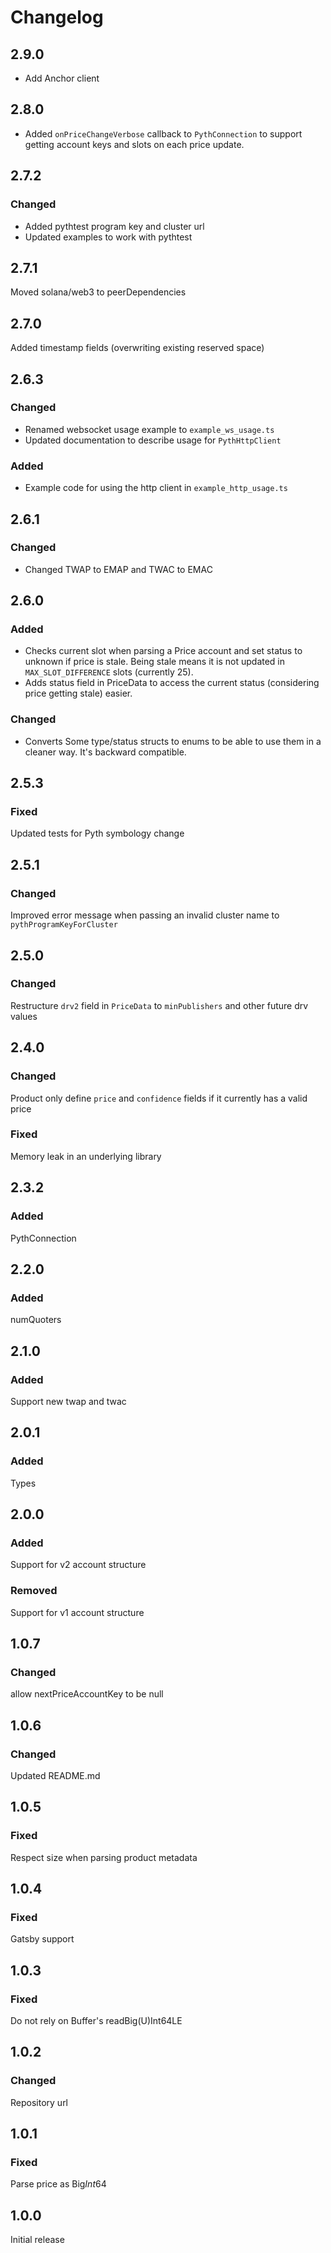 # Changelog

## 2.9.0
- Add Anchor client
## 2.8.0
- Added `onPriceChangeVerbose` callback to `PythConnection` to support getting account keys and slots on each price update.

## 2.7.2
### Changed
- Added pythtest program key and cluster url
- Updated examples to work with pythtest

## 2.7.1
  Moved solana/web3 to peerDependencies 

## 2.7.0
  Added timestamp fields (overwriting existing reserved space)

## 2.6.3

### Changed
- Renamed websocket usage example to `example_ws_usage.ts`
- Updated documentation to describe usage for `PythHttpClient`

### Added
- Example code for using the http client in `example_http_usage.ts`

## 2.6.1

### Changed
- Changed TWAP to EMAP and TWAC to EMAC

## 2.6.0

### Added
- Checks current slot when parsing a Price account and set status to unknown if price is stale. Being stale means it is not updated in `MAX_SLOT_DIFFERENCE` slots (currently 25).
- Adds status field in PriceData to access the current status (considering price getting stale) easier.

### Changed
- Converts Some type/status structs to enums to be able to use them in a cleaner way. It's backward compatible.


## 2.5.3

### Fixed
Updated tests for Pyth symbology change

## 2.5.1

### Changed

Improved error message when passing an invalid cluster name to `pythProgramKeyForCluster`

## 2.5.0

### Changed

Restructure `drv2` field in `PriceData` to `minPublishers` and other future drv values

## 2.4.0

### Changed

Product only define `price` and `confidence` fields if it currently has a valid price

### Fixed

Memory leak in an underlying library

## 2.3.2

### Added

PythConnection 

## 2.2.0

### Added

numQuoters

## 2.1.0

### Added

Support new twap and twac

## 2.0.1

### Added

Types

## 2.0.0

### Added

Support for v2 account structure

### Removed

Support for v1 account structure

## 1.0.7

### Changed

allow nextPriceAccountKey to be null

## 1.0.6

### Changed

Updated README.md

## 1.0.5

### Fixed

Respect size when parsing product metadata

## 1.0.4

### Fixed

Gatsby support

## 1.0.3

### Fixed

Do not rely on Buffer's readBig(U)Int64LE

## 1.0.2

### Changed

Repository url

## 1.0.1

### Fixed

Parse price as Big*Int*64

## 1.0.0

Initial release
